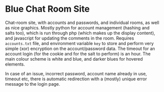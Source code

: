 # Blue Chat Room Site

Chat-room site, with accounts and passwords, and individual rooms, as well as nice graphics.
Mostly python for account management (hashing and salts too), which is run through php (which makes up the display content), and javascript for updating the comments in the room.
Requires ```accounts.txt``` file, and environment variable ```key``` to store and perform very simple (xor) encryption on the account/password data.
The timeout for an account login (for the cookie and for the salt to perform) is an hour.
The main colour scheme is white and blue, and darker blues for hovered elements.

In case of an issue, incorrect password, account name already in use, timeout etc, there is automatic redirection with a (mostly) unique error message to the login page.
